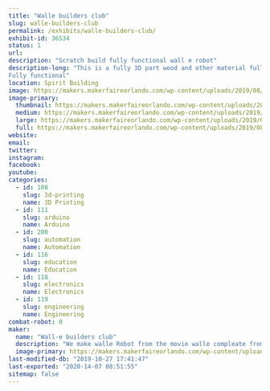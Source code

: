 ```yaml
---
title: "Walle builders club"
slug: walle-builders-club
permalink: /exhibits/walle-builders-club/
exhibit-id: 36534
status: 1
url: 
description: "Scratch build fully functional wall e robot"
description-long: "This is a fully 3D part wood and other material full size 1.1 replica of the walle robot from the movie wall-e
Fully functional"
location: Spirit Building
image: https://makers.makerfaireorlando.com/wp-content/uploads/2019/08/20190310_183528-498x1024.jpg
image-primary:
  thumbnail: https://makers.makerfaireorlando.com/wp-content/uploads/2019/08/20190310_183528-150x150.jpg
  medium: https://makers.makerfaireorlando.com/wp-content/uploads/2019/08/20190310_183528-146x300.jpg
  large: https://makers.makerfaireorlando.com/wp-content/uploads/2019/08/20190310_183528-498x1024.jpg
  full: https://makers.makerfaireorlando.com/wp-content/uploads/2019/08/20190310_183528.jpg
website: 
email: 
twitter: 
instagram: 
facebook: 
youtube: 
categories:
  - id: 108
    slug: 3d-printing
    name: 3D Printing
  - id: 111
    slug: arduino
    name: Arduino
  - id: 200
    slug: automation
    name: Automation
  - id: 116
    slug: education
    name: Education
  - id: 118
    slug: electronics
    name: Electronics
  - id: 119
    slug: engineering
    name: Engineering
combat-robot: 0
maker:
  name: "Wall-e builders club"
  description: "We make walle Robot from the movie walle compleate from scratch "
  image-primary: https://makers.makerfaireorlando.com/wp-content/uploads/2019/08/20190518_163051-498x1024.jpg
last-modified-db: "2019-10-27 17:41:47"
last-exported: "2020-14-07 08:51:55"
sitemap: false
---
```

